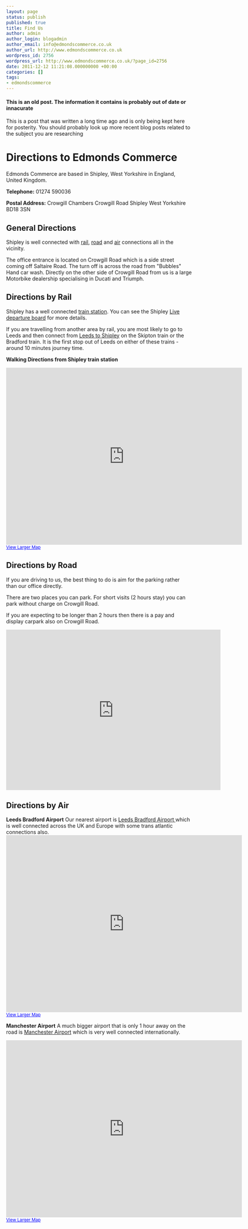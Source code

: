 ```yaml
---
layout: page
status: publish
published: true
title: Find Us
author: admin
author_login: blogadmin
author_email: info@edmondscommerce.co.uk
author_url: http://www.edmondscommerce.co.uk
wordpress_id: 2756
wordpress_url: http://www.edmondscommerce.co.uk/?page_id=2756
date: 2011-12-12 11:21:08.000000000 +00:00
categories: []
tags:
- edmondscommerce
---
```

<div class="oldpost"><h4>This is an old post. The information it contains is probably out of date or innacurate</h4>
<p>
This is a post that was written a long time ago and is only being kept here for posterity.
You should probably look up more recent blog posts related to the subject you are researching
</p>
</div>
<h1>Directions to Edmonds Commerce</h1>

Edmonds Commerce are based in Shipley, West Yorkshire in England, United Kingdom.

<b>Telephone:</b>
01274 590036

<b>Postal Address:</b>
Crowgill Chambers
Crowgill Road
Shipley
West Yorkshire
BD18 3SN

<h2>General Directions</h2>
Shipley is well connected with <a href="#rail">rail</a>, <a href="#road">road</a> and <a href="#air">air</a> connections all in the vicinity.

The office entrance is located on Crowgill Road which is a side street coming off Saltaire Road. The turn off is across the road from "Bubbles" Hand car wash.  Directly on the other side of Crowgill Road from us is a large Motorbike dealership specialising in Ducati and Triumph.

<a name="rail"></a>
<h2>Directions by Rail</h2>

Shipley has a well connected <a href="http://www.wymetro.com/TrainTravel/metrotrainstations/shy">train station</a>. You can see the Shipley <a href="http://ojp.nationalrail.co.uk/service/ldbboard/dep/SHY/">Live departure board</a> for more details.

If you are travelling from another area by rail, you are most likely to go to Leeds and then connect from <a href="http://traintimes.org.uk/leeds/shipley/">Leeds to Shipley</a> on the Skipton train or the Bradford train. It is the first stop out of Leeds on either of these trains - around 10 minutes journey time.

<b>Walking Directions from Shipley train station</b>

<iframe width="640" height="480" frameborder="0" scrolling="no" marginheight="0" marginwidth="0" src="http://maps.google.co.uk/maps?f=d&amp;source=s_d&amp;saddr=Station+Rd&amp;daddr=53.8337632,-1.7745736+to:53.8343074,-1.7778219+to:Crowgill+Rd&amp;hl=en&amp;geocode=FWVuNQMdqO3k_w%3BFSNwNQMdE-zk_yntXczpcuR7SDGhgYhCvGIQEw%3BFUNyNQMdY9_k_ymFvVNjbeR7SDFx093RnvkMEw%3BFbZzNQMdzNfk_w&amp;aq=0&amp;sll=53.834375,-1.777537&amp;sspn=0.002659,0.006968&amp;vpsrc=6&amp;dirflg=w&amp;mra=dpe&amp;mrsp=2&amp;sz=18&amp;via=1,2&amp;ie=UTF8&amp;t=h&amp;ll=53.834372,-1.777307&amp;spn=0.003039,0.006866&amp;z=17&amp;output=embed"></iframe><br /><small><a href="http://maps.google.co.uk/maps?f=d&amp;source=embed&amp;saddr=Station+Rd&amp;daddr=53.8337632,-1.7745736+to:53.8343074,-1.7778219+to:Crowgill+Rd&amp;hl=en&amp;geocode=FWVuNQMdqO3k_w%3BFSNwNQMdE-zk_yntXczpcuR7SDGhgYhCvGIQEw%3BFUNyNQMdY9_k_ymFvVNjbeR7SDFx093RnvkMEw%3BFbZzNQMdzNfk_w&amp;aq=0&amp;sll=53.834375,-1.777537&amp;sspn=0.002659,0.006968&amp;vpsrc=6&amp;dirflg=w&amp;mra=dpe&amp;mrsp=2&amp;sz=18&amp;via=1,2&amp;ie=UTF8&amp;t=h&amp;ll=53.834372,-1.777307&amp;spn=0.003039,0.006866&amp;z=17" style="color:#0000FF;text-align:left">View Larger Map</a></small>

<a name="road"></a>
<h2>Directions by Road</h2>

If you are driving to us, the best thing to do is aim for the parking rather than our office directly.

There are two places you can park. For short visits (2 hours stay) you can park without charge on Crowgill Road.

If you are expecting to be longer than 2 hours then there is a pay and display carpark also on Crowgill Road.

<!-- iFrame code for AardvarkMap.net Start -->
<iframe src="http://www.aardvarkmap.net/mapitrans/Q27GDYLD" width="582" height="435"  frameborder="0" scrolling="auto" marginwidth="0" marginheight="0" allowtransparency="true"></iframe>
<!-- iFrame code for AardvarkMap.net End -->

<a name="air"></a>
<h2>Directions by Air</h2>
<b>Leeds Bradford Airport</b>
Our nearest airport is <a href="http://www.leedsbradfordairport.co.uk/">Leeds Bradford Airport </a>which is well connected across the UK and Europe with some trans atlantic connections also. 
<iframe width="640" height="480" frameborder="0" scrolling="no" marginheight="0" marginwidth="0" src="http://maps.google.co.uk/maps?f=d&amp;source=s_d&amp;saddr=Leeds+Bradford+International+Airport&amp;daddr=Crowgill+Road,+Shipley&amp;hl=en&amp;geocode=Fb7wNQMdv6vm_yHwHStGxTanCQ%3BFehyNQMdmNjk_yl_VtcabeR7SDHktwZpWoFf5w&amp;aq=0&amp;sll=53.800651,-4.064941&amp;sspn=21.909403,57.084961&amp;vpsrc=6&amp;mra=ls&amp;ie=UTF8&amp;t=h&amp;ll=53.851717,-1.71936&amp;spn=0.097209,0.219727&amp;z=12&amp;output=embed"></iframe><br /><small><a href="http://maps.google.co.uk/maps?f=d&amp;source=embed&amp;saddr=Leeds+Bradford+International+Airport&amp;daddr=Crowgill+Road,+Shipley&amp;hl=en&amp;geocode=Fb7wNQMdv6vm_yHwHStGxTanCQ%3BFehyNQMdmNjk_yl_VtcabeR7SDHktwZpWoFf5w&amp;aq=0&amp;sll=53.800651,-4.064941&amp;sspn=21.909403,57.084961&amp;vpsrc=6&amp;mra=ls&amp;ie=UTF8&amp;t=h&amp;ll=53.851717,-1.71936&amp;spn=0.097209,0.219727&amp;z=12" style="color:#0000FF;text-align:left">View Larger Map</a></small>

<b>Manchester Airport</b>
A much bigger airport that is only 1 hour away on the road is <a href="http://www.manchesterairport.co.uk/manweb.nsf">Manchester Airport</a> which is very well connected internationally.

<iframe width="640" height="480" frameborder="0" scrolling="no" marginheight="0" marginwidth="0" src="http://maps.google.co.uk/maps?f=d&amp;source=s_d&amp;saddr=Manchester+International+Airport,+Manchester&amp;daddr=Crowgill+Road,+Shipley&amp;hl=en&amp;geocode=FcgtLgMdWE7d_yHgpeTlR4ILiw%3BFehyNQMdmNjk_yl_VtcabeR7SDHktwZpWoFf5w&amp;aq=1&amp;sll=53.85181,-1.71952&amp;sspn=0.085057,0.222988&amp;vpsrc=6&amp;mra=ls&amp;ie=UTF8&amp;t=h&amp;ll=53.597395,-2.05719&amp;spn=0.782393,1.757812&amp;z=9&amp;output=embed"></iframe><br /><small><a href="http://maps.google.co.uk/maps?f=d&amp;source=embed&amp;saddr=Manchester+International+Airport,+Manchester&amp;daddr=Crowgill+Road,+Shipley&amp;hl=en&amp;geocode=FcgtLgMdWE7d_yHgpeTlR4ILiw%3BFehyNQMdmNjk_yl_VtcabeR7SDHktwZpWoFf5w&amp;aq=1&amp;sll=53.85181,-1.71952&amp;sspn=0.085057,0.222988&amp;vpsrc=6&amp;mra=ls&amp;ie=UTF8&amp;t=h&amp;ll=53.597395,-2.05719&amp;spn=0.782393,1.757812&amp;z=9" style="color:#0000FF;text-align:left">View Larger Map</a></small>
